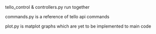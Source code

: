 tello_control & controllers.py run together

commands.py is a reference of tello api commands

plot.py is matplot graphs which are yet to be implemented to main code